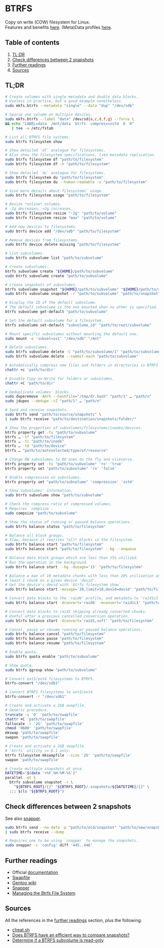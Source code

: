 # BTRFS

Copy on write (COW) filesystem for Linux.<br/>
Features and benefits [here][introduction]. (Meta)Data profiles [here][mkfs.btrfs].

## Table of contents <!-- omit in toc -->

1. [TL;DR](#tldr)
1. [Check differences between 2 snapshots](#check-differences-between-2-snapshots)
1. [Further readings](#further-readings)
1. [Sources](#sources)

## TL;DR

```sh
# Create volumes with single metadata and double data blocks.
# Useless in practice, but a good example nonetheless.
sudo mkfs.btrfs --metadata "single" --data "dup" "/dev/sdb"

# Sparse one volume on multiple devices.
sudo mkfs.btrfs --label "data" /dev/sd{a,c,d,f,g} --force \
&& echo "LABEL=data  /mnt/data  btrfs  compress=zstd  0  0"
   | tee -a /etc/fstab
```

```sh
# List all BTRFS file systems.
sudo btrfs filesystem show

# Show detailed `df` analogue for filesystems.
# Also show the filesystem specifications, like metadata replication.
sudo btrfs filesystem df "path/to/filesystem"
sudo btrfs filesystem df -h "path/to/filesystem"

# Show detailed `du` analogue for filesystems.
sudo btrfs filesystem du "path/to/filesystem"
sudo btrfs filesystem du --human-readable -s "path/to/filesystem"

# Give more details about filesystems' usage.
sudo btrfs filesystem usage "path/to/filesystem"

# Resize *online* volumes.
# -2g decreases, +2g increases.
sudo btrfs filesystem resize "-2g" "path/to/volume"
sudo btrfs filesystem resize "max" "path/to/volume"

# Add new devices to filesystems.
sudo btrfs device add "/dev/sdb" "path/to/filesystem"

# Remove devices from filesystems.
sudo btrfs device delete missing "path/to/filesystem"

# List subvolumes.
sudo btrfs subvolume list "path/to/subvolume"

# Create subvolumes.
btrfs subvolume create "${HOME}/path/to/subvolume"
sudo btrfs subvolume create "path/to/subvolume"

# Create snapshots of subvolumes.
btrfs subvolume snapshot "${HOME}/path/to/subvolume" "${HOME}/path/to/snapshot"
sudo btrfs subvolume snapshot -r "path/to/subvolume" "path/to/snapshot"

# Display the ID of the default subvolume.
# The default subvolume is the one mounted when no other is specified.
btrfs subvolume get-default "path/to/subvolume"

# Set the default subvolume for a filesystem.
btrfs subvolume set-default "subvolume_id" "path/to/root/subvolume"

# Mount specific subvolumes without mounting the default one.
sudo mount -o 'subvol=sv1' "/dev/sdb" "/mnt"

# Delete subvolumes.
sudo btrfs subvolume delete -C "path/to/subvolume/1" "path/to/subvolume/n"
sudo btrfs subvolume delete --commit-each "path/to/subvolume"

# Automatically compress new files and folders in directories in BTRFS mounts.
chattr +c 'path/to/dir'

# Disable Copy-on-Write for folders or subvolumes.
chattr +C 'path/to/dir'

# Deduplicate volumes' blocks.
sudo duperemove -Adrh --hashfile="/tmp/dr.hash" "path/1" … "path/n"
sudo jdupes --dedupe -rZ "path/1" … "path/n"

# Send and receive snapshots.
sudo btrfs send "path/to/source/snapshots" \
| sudo btrfs receive "path/to/destination/snapshots/folder/"

# Show the properties of subvolumes/filesystems/inodes/devices.
btrfs property get -ts "path/to/subvolume"
btrfs … -tf "path/to/filesystem"
btrfs … -ti "path/to/inode"
btrfs … -td "path/to/device"
btrfs … "path/to/autoselected/type/of/resource"

# Change RW subvolumes to RO ones on the fly and viceversa.
btrfs property set -ts "path/to/subvolume" 'ro' 'true'
btrfs property set "path/to/subvolume" 'ro' 'false'

# Enable compression on subvolumes.
btrfs property set "path/to/subvolume" 'compression' 'zstd'

# Show subvolumes' information.
sudo btrfs subvolume show "path/to/subvolume"

# Check the compress ratio of compressed volumes.
# Requires `compsize`.
sudo compsize "path/to/subvolume"

# Show the status of running or paused balance operations.
sudo btrfs balance status "path/to/filesystem"

# Balance all block groups.
# Slow, because it rewrites *all* blocks in the filesystem.
sudo btrfs balance start "path/to/filesystem"
sudo btrfs balance start "path/to/filesystem" --bg --enqueue

# Balance data block groups which are less than 15% utilized.
# Run the operation in the background.
sudo btrfs balance start --bg -dusage='15' "path/to/filesystem"

# Balance a max of 10 metadata chunks with less than 20% utilization and at
# least 1 chunk on a given device 'devid'.
# Get the device's devid with `btrfs filesystem show`.
sudo btrfs balance start -musage='20,limit=10,devid=devid' "path/to/filesystem"

# Convert data blocks to the 'raid6' profile, and metadata to 'raid1c3'.
sudo btrfs balance start -dconvert='raid6' -mconvert='raid1c3' "path/to/filesystem"

# Convert data blocks to raid1 skipping already converted chunks.
# Useful after a previous cancelled conversion operation.
sudo btrfs balance start -dconvert='raid1,soft' "path/to/filesystem"

# Cancel, pause or resume running or paused balance operations.
sudo btrfs balance cancel "path/to/filesystem"
sudo btrfs balance pause "path/to/filesystem"
sudo btrfs balance resume "path/to/filesystem"

# Enable quota.
sudo btrfs quota enable "path/to/subvolume"

# Show quota.
sudo btrfs qgroup show "path/to/subvolume"

# Convert ext3/ext4 filesystems to BTRFS.
btrfs-convert "/dev/sdb1"

# Convert BTRFS filesystems to ext3/ext4.
btrfs-convert -r "/dev/sdb1"

# Create and activate a 2GB swapfile.
# Generic procedure.
truncate -s '0' 'path/to/swapfile'
chattr +C 'path/to/swapfile'
fallocate -l '2G' 'path/to/swapfile'
chmod '0600' 'path/to/swapfile'
mkswap 'path/to/swapfile'
swapon 'path/to/swapfile'

# Create and activate a 2GB swapfile.
# `btrfs` utility >= 6.1 only.
btrfs filesystem mkswapfile --size '2G' 'path/to/swapfile'
swapon 'path/to/swapfile'

# Create multiple snapshots at once.
DATETIME="$(date '+%F_%H-%M-%S')"
parallel -qt \
  btrfs subvolume snapshot -r \
    "${BTRFS_ROOT}/{}" "${BTRFS_ROOT}/.snapshots/${DATETIME}/{}" \
  ::: $(ls "${BTRFS_ROOT}")
```

## Check differences between 2 snapshots

See also [snapper].

```sh
sudo btrfs send --no-data -p "path/to/old/snapshot" "path/to/new/snapshot" \
| sudo btrfs receive --dump

# Requires one to be using `snapper` to manage the snapshots.
sudo snapper -c 'config' diff '445..446'
```

## Further readings

- Official [documentation]
- [Swapfile]
- [Gentoo wiki]
- [Snapper]
- [Managing the Btrfs File System]

## Sources

All the references in the [further readings] section, plus the following:

- [cheat.sh]
- [Does BTRFS have an efficient way to compare snapshots?]
- [Determine if a BTRFS subvolume is read-only]

<!--
  References
  -->

<!-- Upstream -->
[documentation]: https://btrfs.readthedocs.io/en/latest/
[introduction]: https://btrfs.readthedocs.io/en/latest/Introduction.html
[managing the btrfs file system]: https://docs.oracle.com/en/operating-systems/oracle-linux/9/fsadmin/fsadmin-ManagingtheBtrfsFileSystem.html#btrfs-main
[mkfs.btrfs]: https://btrfs.readthedocs.io/en/latest/mkfs.btrfs.html
[swapfile]: https://btrfs.readthedocs.io/en/latest/Swapfile.html

<!-- In-article sections -->
[further readings]: #further-readings

<!-- Knowledge base -->
[snapper]: snapper.md

<!-- Others -->
[cheat.sh]: https://cheat.sh/btrfs
[determine if a btrfs subvolume is read-only]: https://unix.stackexchange.com/questions/375645/determine-if-btrfs-subvolume-is-read-only#375646
[does btrfs have an efficient way to compare snapshots?]: https://serverfault.com/questions/399894/does-btrfs-have-an-efficient-way-to-compare-snapshots#419444
[gentoo wiki]: https://wiki.gentoo.org/wiki/Btrfs

